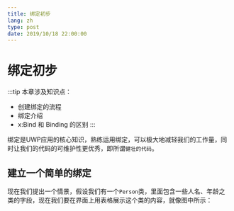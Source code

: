 ```yaml
---
title: 绑定初步
lang: zh
type: post
date: 2019/10/18 22:00:00
---
```


# 绑定初步

:::tip
本章涉及知识点：
- 创建绑定的流程
- 绑定介绍
- x:Bind 和 Binding 的区别
:::

绑定是UWP应用的核心知识，熟练运用绑定，可以极大地减轻我们的工作量，同时让我们的代码的可维护性更优秀，即所谓`健壮的代码`。

## 建立一个简单的绑定

现在我们提出一个情景，假设我们有一个`Person`类，里面包含一些人名、年龄之类的字段，现在我们要在界面上用表格展示这个类的内容，就像图中所示：

